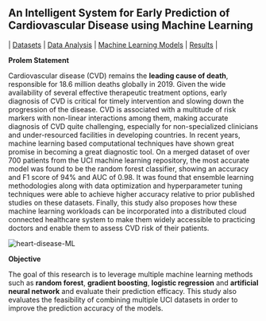 ##                                                    An Intelligent System for Early Prediction of Cardiovascular Disease using Machine Learning

                                              
| [Datasets](./Datasets.md)       | [Data Analysis](./DataAnalysis.md)      | [Machine Learning Models](./MLModels.md)      | [Results](./Findings.md)         |


**Prolem Statement**

Cardiovascular disease (CVD) remains the **leading cause of death**, responsible for 18.6 million deaths globally in 2019. Given the wide availability of several effective therapeutic treatment options, early diagnosis of CVD is critical for timely intervention and slowing down the progression of the disease. CVD is associated with a multitude of risk markers with non-linear interactions among them, making accurate diagnosis of CVD quite challenging, especially for non-specialized clinicians and under-resourced facilities in developing countries. In recent years, machine learning based computational techniques have shown great promise in becoming a great diagnostic tool.  On a merged dataset of over 700 patients from the UCI machine learning repository, the most accurate model was found to be the random forest classifier, showing an accuracy and F1 score of 94% and AUC of 0.98. It was found that ensemble learning methodologies along with data optimization and hyperparameter tuning techniques were able to achieve higher accuracy relative to prior published studies on these datasets. Finally, this study also proposes how these machine learning workloads can be incorporated into a distributed cloud connected healthcare system to make them widely accessible to practicing doctors and enable them to assess CVD risk of their patients.



![heart-disease-ML](https://user-images.githubusercontent.com/85214375/155653304-5f12c8b4-4e30-4a70-9139-4058f1b7d00d.jpeg)


**Objective**

The goal of this research is to leverage multiple machine learning methods such as **random forest**, **gradient boosting**, **logistic regression** and **artificial neural network** and evaluate their prediction efficacy. This study also evaluates the feasibility of combining multiple UCI datasets in order to improve the prediction accuracy of the models. 
